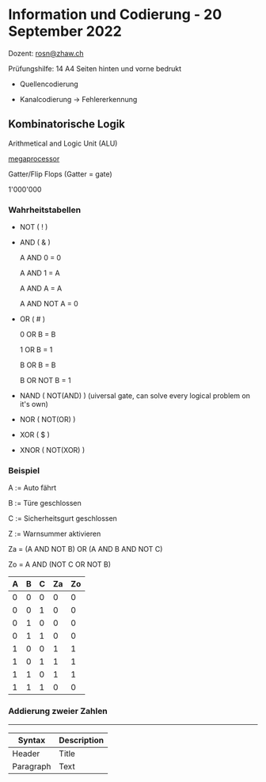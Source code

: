 # Information und Codierung - 20 September 2022
Dozent: rosn@zhaw.ch

Prüfungshilfe: 14 A4 Seiten hinten und vorne bedrukt

- Quellencodierung

- Kanalcodierung -> Fehlererkennung

## Kombinatorische Logik

Arithmetical and Logic Unit (ALU)

[megaprocessor](http://www.megaprocessor.com)

Gatter/Flip Flops (Gatter = gate)

1'000'000

### Wahrheitstabellen

- NOT ( ! )
- AND ( & )

  A AND 0 = 0

  A AND 1 = A

  A AND A = A

  A AND NOT A = 0

- OR ( # )

  0 OR B = B

  1 OR B = 1

  B OR B = B

  B OR NOT B = 1

- NAND ( NOT(AND) ) (uiversal gate, can solve every logical problem on it's own)
- NOR ( NOT(OR) )
- XOR ( $ )
- XNOR ( NOT(XOR) )

### Beispiel

A := Auto fährt

B := Türe geschlossen

C := Sicherheitsgurt geschlossen

Z := Warnsummer aktivieren

Za = (A AND NOT B) OR (A AND B AND NOT C)

Zo = A AND (NOT C OR NOT B)

| A | B | C | Za | Zo |
| - | - | - | - | - |
| 0 | 0 | 0 | 0 | 0 |
| 0 | 0 | 1 | 0 | 0 |
| 0 | 1 | 0 | 0 | 0 |
| 0 | 1 | 1 | 0 | 0 |
| 1 | 0 | 0 | 1 | 1 |
| 1 | 0 | 1 | 1 | 1 |
| 1 | 1 | 0 | 1 | 1 |
| 1 | 1 | 1 | 0 | 0 |

### Addierung zweier Zahlen

---

| Syntax | Description |
| --- | --- |
| Header | Title |
| Paragraph | Text |
